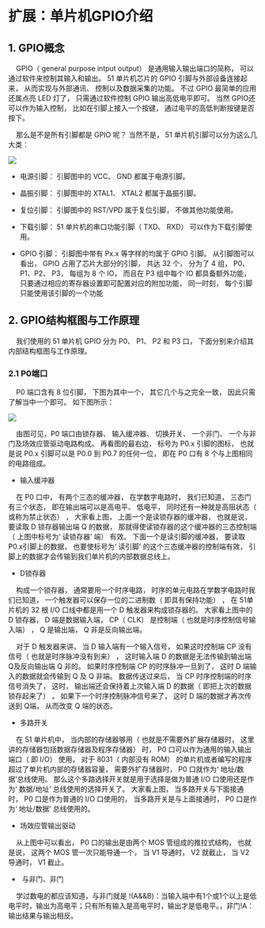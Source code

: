 # 扩展：单片机GPIO介绍

## 1. GPIO概念

    GPIO（ general purpose intput output） 是通用输入输出端口的简称， 可以通过软件来控制其输入和输出。 51 单片机芯片的 GPIO 引脚与外部设备连接起来， 从而实现与外部通讯、 控制以及数据采集的功能。 不过 GPIO 最简单的应用还属点亮 LED 灯了， 只需通过软件控制 GPIO 输出高低电平即可。 当然 GPIO还可以作为输入控制， 比如在引脚上接入一个按键， 通过电平的高低判断按键是否按下。

    那么是不是所有引脚都是 GPIO 呢？ 当然不是， 51 单片机引脚可以分为这么几大类：

![](https://www.dzsc.com/uploadfile/company/125417/b201317113448398.jpg)

- 电源引脚： 引脚图中的 VCC、 GND 都属于电源引脚。

- 晶振引脚： 引脚图中的 XTAL1、 XTAL2 都属于晶振引脚。

- 复位引脚： 引脚图中的 RST/VPD 属于复位引脚， 不做其他功能使用。

- 下载引脚： 51 单片机的串口功能引脚（ TXD、 RXD） 可以作为下载引脚使用。

- GPIO 引脚： 引脚图中带有 Px.x 等字样的均属于 GPIO 引脚。 从引脚图可以看出， GPIO 占用了芯片大部分的引脚， 共达 32 个， 分为了 4 组， P0、 P1、P2、 P3， 每组为 8 个 IO， 而且在 P3 组中每个 IO 都具备额外功能， 只要通过相应的寄存器设置即可配置对应的附加功能， 同一时刻， 每个引脚只能使用该引脚的一个功能

## 2. GPIO结构框图与工作原理

    我们使用的 51 单片机 GPIO 分为 P0、 P1、 P2 和 P3 口， 下面分别来介绍其内部结构框图与工作原理。

### 2.1 P0端口

    P0 端口含有 8 位引脚， 下图为其中一个， 其它几个与之完全一致， 因此只需了解当中一个即可。 如下图所示：

![](https://img.picgo.net/2024/06/01/-2024-06-01-15492927f9136357dc8e23.png)

    由图可见，P0 端口由锁存器、 输入缓冲器、 切换开关、 一个非门、 一个与非门及场效应管驱动电路构成。 再看图的最右边， 标号为 P0.x 引脚的图标， 也就是说 P0.x 引脚可以是 P0.0 到 P0.7 的任何一位， 即在 P0 口有 8 个与上图相同的电路组成。

- 输入缓冲器

    在 P0 口中， 有两个三态的缓冲器， 在学数字电路时， 我们已知道， 三态门有三个状态， 即在输出端可以是高电平、 低电平， 同时还有一种就是高阻状态（ 或称为禁止状态） ， 大家看上图， 上面一个是读锁存器的缓冲器， 也就是说， 要读取 D 锁存器输出端 Q 的数据， 那就得使读锁存器的这个缓冲器的三态控制端（ 上图中标号为‘ 读锁存器’ 端） 有效。 下面一个是读引脚的缓冲器， 要读取 P0.x引脚上的数据， 也要使标号为‘ 读引脚’ 的这个三态缓冲器的控制端有效， 引脚上的数据才会传输到我们单片机的内部数据总线上。

- D锁存器

    构成一个锁存器， 通常要用一个时序电路， 时序的单元电路在学数字电路时我们已知道， 一个触发器可以保存一位的二进制数（ 即具有保持功能） ， 在 51单片机的 32 根 I/O 口线中都是用一个 D 触发器来构成锁存器的。 大家看上图中的 D 锁存器， D 端是数据输入端， CP（ CLK） 是控制端（ 也就是时序控制信号输入端） ， Q 是输出端， Q 非是反向输出端。

    对于 D 触发器来讲， 当 D 输入端有一个输入信号， 如果这时控制端 CP 没有信号（ 也就是时序脉冲没有到来） ， 这时输入端 D 的数据是无法传输到输出端 Q及反向输出端 Q 非的。 如果时序控制端 CP 的时序脉冲一旦到了， 这时 D 端输入的数据就会传输到 Q 及 Q 非端。 数据传送过来后， 当 CP 时序控制端的时序信号消失了， 这时， 输出端还会保持着上次输入端 D 的数据（ 即把上次的数据锁存起来了） 。 如果下一个时序控制脉冲信号来了， 这时 D 端的数据才再次传送到 Q端， 从而改变 Q 端的状态。

- 多路开关

    在 51 单片机中， 当内部的存储器够用（ 也就是不需要外扩展存储器时， 这里讲的存储器包括数据存储器及程序存储器） 时， P0 口可以作为通用的输入输出端口（ 即 I/O） 使用， 对于 8031（ 内部没有 ROM） 的单片机或者编写的程序超过了单片机内部的存储器容量， 需要外扩存储器时， P0 口就作为‘ 地址/数据’总线使用。 那么这个多路选择开关就是用于选择是做为普通 I/O 口使用还是作为‘ 数据/地址’ 总线使用的选择开关了。 大家看上图， 当多路开关与下面接通时， P0 口是作为普通的 I/O 口使用的， 当多路开关是与上面接通时， P0 口是作为‘ 地址/数据’ 总线使用的。

- 场效应管输出驱动

    从上图中可以看出， P0 口的输出是由两个 MOS 管组成的推拉式结构， 也就是说， 这两个 MOS 管一次只能导通一个， 当 V1 导通时， V2 就截止， 当 V2 导通时， V1 截止。

-  与非门、非门

    学过数电的都应该知道，与非门就是 !(A&&B)：当输入端中有1个或1个以上是低电平时，输出为高电平；只有所有输入是高电平时，输出才是低电平。，非门!A：输出结果与输出相反。
